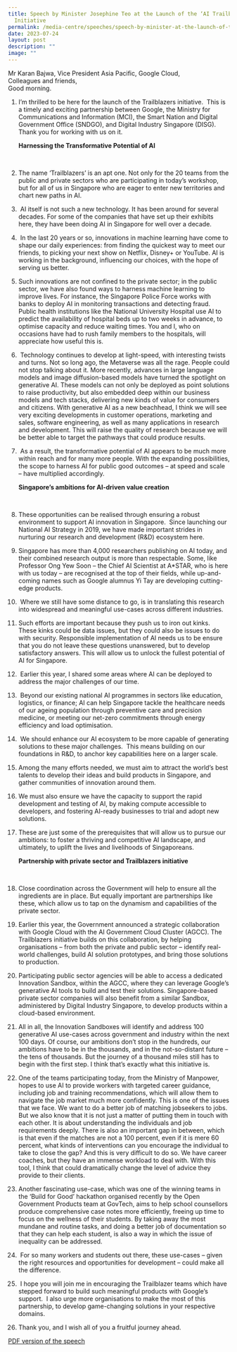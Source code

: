 ```yaml
---
title: Speech by Minister Josephine Teo at the Launch of the ‘AI Trailblazers’
  Initiative
permalink: /media-centre/speeches/speech-by-minister-at-the-launch-of-the-ai-trailblazers-initiative/
date: 2023-07-24
layout: post
description: ""
image: ""
---
```

Mr Karan Bajwa, Vice President Asia Pacific, Google Cloud,&nbsp;  
Colleagues and friends,&nbsp;  
Good morning.&nbsp;  
  
1. I’m thrilled to be here for the launch of the Trailblazers initiative.&nbsp; This is a timely and exciting partnership between Google, the Ministry for Communications and Information (MCI), the Smart Nation and Digital Government Office (SNDGO), and Digital Industry Singapore (DISG). Thank you for working with us on it.  
  
    **Harnessing the Transformative Potential of AI**
<br>

2. The name ‘Trailblazers’ is an apt one. Not only for the 20 teams from the public and private sectors who are participating in today’s workshop, but for all of us in Singapore who are eager to enter new territories and chart new paths in AI.  
  
3. &nbsp;AI itself is not such a new technology. It has been around for several decades. For some of the companies that have set up their exhibits here, they have been doing AI in Singapore for well over a decade.  
  
4. &nbsp;In the last 20 years or so, innovations in machine learning have come to shape our daily experiences: from finding the quickest way to meet our friends, to picking your next show on Netflix, Disney+ or YouTube. AI is working in the background, influencing our choices, with the hope of serving us better.&nbsp;  
  
5. Such innovations are not confined to the private sector; in the public sector, we have also found ways to harness machine learning to improve lives. For instance, the Singapore Police Force works with banks to deploy AI in monitoring transactions and detecting fraud. Public health institutions like the National University Hospital use AI to predict the availability of hospital beds up to two weeks in advance, to optimise capacity and reduce waiting times. You and I, who on occasions have had to rush family members to the hospitals, will appreciate how useful this is.  
  
6. &nbsp;Technology continues to develop at light-speed, with interesting twists and turns. Not so long ago, the Metaverse was all the rage. People could not stop talking about it. More recently, advances in large language models and image diffusion-based models have turned the spotlight on generative AI. These models can not only be deployed as point solutions to raise productivity, but also embedded deep within our business models and tech stacks, delivering new kinds of value for consumers and citizens. With generative AI as a new beachhead, I think we will see very exciting developments in customer operations, marketing and sales, software engineering, as well as many applications in research and development. This will raise the quality of research because we will be better able to target the pathways that could produce results.&nbsp;  
  
7. &nbsp;As a result, the transformative potential of AI appears to be much more within reach and for many more people. With the expanding possibilities, the scope to harness AI for public good outcomes – at speed and scale – have multiplied accordingly. 
  
    **Singapore’s ambitions for AI-driven value creation**
<br>

8. These opportunities can be realised through ensuring a robust environment to support AI innovation in Singapore.&nbsp; Since launching our National AI Strategy in 2019, we have made important strides in nurturing our research and development (R&amp;D) ecosystem here.  
  
9. Singapore has more than 4,000 researchers publishing on AI today, and their combined research output is more than respectable. Some, like Professor Ong Yew Soon – the Chief AI Scientist at A\*STAR, who is here with us today – are recognised at the top of their fields, while up-and-coming names such as Google alumnus Yi Tay are developing cutting-edge products.&nbsp; &nbsp;  
  
10. &nbsp;Where we still have some distance to go, is in translating this research into widespread and meaningful use-cases across different industries.&nbsp;  
  
11. Such efforts are important because they push us to iron out kinks. These kinks could be data issues, but they could also be issues to do with security. Responsible implementation of AI needs us to be ensure that you do not leave these questions unanswered, but to develop satisfactory answers. This will allow us to unlock the fullest potential of AI for Singapore.&nbsp;  
  
12. &nbsp;Earlier this year, I shared some areas where AI can be deployed to address the major challenges of our time.&nbsp;  
  
13. &nbsp;Beyond our existing national AI programmes in sectors like education, logistics, or finance; AI can help Singapore tackle the healthcare needs of our ageing population through preventive care and precision medicine, or meeting our net-zero commitments through energy efficiency and load optimisation.&nbsp;  
  
14. &nbsp;We should enhance our AI ecosystem to be more capable of generating solutions to these major challenges.&nbsp; This means building on our foundations in R&amp;D, to anchor key capabilities here on a larger scale.&nbsp;&nbsp;  
  
15. Among the many efforts needed, we must aim to attract the world’s best talents to develop their ideas and build products in Singapore, and gather communities of innovation around them.&nbsp;&nbsp;  
  
16. We must also ensure we have the capacity to support the rapid development and testing of AI, by making compute accessible to developers, and fostering AI-ready businesses to trial and adopt new solutions.&nbsp;&nbsp;  
  
17. These are just some of the prerequisites that will allow us to pursue our ambitions: to foster a thriving and competitive AI landscape, and ultimately, to uplift the lives and livelihoods of Singaporeans.&nbsp;&nbsp;  
  
    **Partnership with private sector and Trailblazers initiative**  
<br>

18. Close coordination across the Government will help to ensure all the ingredients are in place. But equally important are partnerships like these, which allow us to tap on the dynamism and capabilities of the private sector.&nbsp;  
  
19. Earlier this year, the Government announced a strategic collaboration with Google Cloud with the AI Government Cloud Cluster (AGCC). The Trailblazers initiative builds on this collaboration, by helping organisations – from both the private and public sector – identify real-world challenges, build AI solution prototypes, and bring those solutions to production.  
  
20. Participating public sector agencies will be able to access a dedicated Innovation Sandbox, within the AGCC, where they can leverage Google’s generative AI tools to build and test their solutions. Singapore-based private sector companies will also benefit from a similar Sandbox, administered by Digital Industry Singapore, to develop products within a cloud-based environment.&nbsp;  
  
21. All in all, the Innovation Sandboxes will identify and address 100 generative AI use-cases across government and industry within the next 100 days. Of course, our ambitions don’t stop in the hundreds, our ambitions have to be in the thousands, and in the not-so-distant future – the tens of thousands. But the journey of a thousand miles still has to begin with the first step. I think that’s exactly what this initiative is.  
  
22. One of the teams participating today, from the Ministry of Manpower, hopes to use AI to provide workers with targeted career guidance, including job and training recommendations, which will allow them to navigate the job market much more confidently. This is one of the issues that we face. We want to do a better job of matching jobseekers to jobs. But we also know that it is not just a matter of putting them in touch with each other. It is about understanding the individuals and job requirements deeply. There is also an important gap in between, which is that even if the matches are not a 100 percent, even if it is mere 60 percent, what kinds of interventions can you encourage the individual to take to close the gap? And this is very difficult to do so. We have career coaches, but they have an immense workload to deal with. With this tool, I think that could dramatically change the level of advice they provide to their clients.  
  
23. Another fascinating use-case, which was one of the winning teams in the ‘Build for Good’ hackathon organised recently by the Open Government Products team at GovTech, aims to help school counsellors produce comprehensive case notes more efficiently, freeing up time to focus on the wellness of their students. By taking away the most mundane and routine tasks, and doing a better job of documentation so that they can help each student, is also a way in which the issue of inequality can be addressed.&nbsp;  
  
24. &nbsp;For so many workers and students out there, these use-cases – given the right resources and opportunities for development – could make all the difference.&nbsp;  
  
25. &nbsp;I hope you will join me in encouraging the Trailblazer teams which have stepped forward to build such meaningful products with Google’s support.&nbsp; I also urge more organisations to make the most of this partnership, to develop game-changing solutions in your respective domains.&nbsp;  
  
26. Thank you, and I wish all of you a fruitful journey ahead.

[PDF version of the speech](/files/Speeches%202023/speech%20by%20min%20for%20launch%20of%20trailblazers%20at%20google%20on%2024%20jul%202023.pdf)